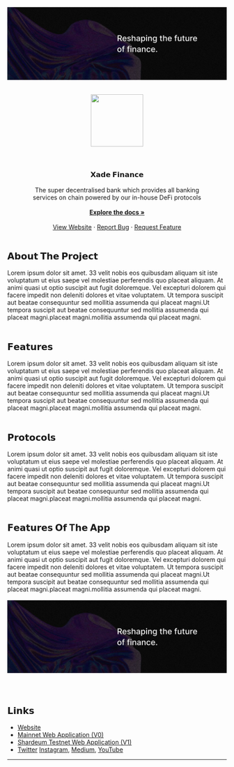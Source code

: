 
<img width="1095" alt="header" src="./Banner.jpg" style="margin-bottom: 10px;">


<div align="center">
<img src="https://media.licdn.com/dms/image/D4D0BAQE-DR87MV5E2A/company-logo_200_200/0/1666890424616?e=2147483647&v=beta&t=OxI_r4czv8iEamU-V05b62yOX_Xy4dh6a02UOFWtXFM" style="margin-top:20px" width="120" height="120" align="center"> </div>

<br/><b>
<h3  align="center" >𝗫𝗮𝗱𝗲 𝗙𝗶𝗻𝗮𝗻𝗰𝗲</h3></b>


  <div align="center" >
  <span >
    The super decentralised bank which provides all banking <br/>services on chain powered by our in-house DeFi protocols
    </span><br/><br/>
    <a  href="https://github.com/github_username/repo_name"><strong>Explore the docs »</strong></a>
    <br /><br/>
    <a href="https://www.xade.finance">View Website</a>
    ·
    <a href="https://github.com/github_username/repo_name/issues">Report Bug</a>
    ·
    <a href="https://github.com/github_username/repo_name/issues">Request Feature</a>
  </div>
  <br/>



## 𝗔𝗯𝗼𝘂𝘁 𝗧𝗵𝗲 𝗣𝗿𝗼𝗷𝗲𝗰𝘁

Lorem ipsum dolor sit amet. 33 velit nobis eos quibusdam aliquam sit iste voluptatum ut eius saepe vel molestiae perferendis quo placeat aliquam. At animi quasi ut optio suscipit aut fugit doloremque.
Vel excepturi dolorem qui facere impedit non deleniti dolores et vitae voluptatem. Ut tempora suscipit aut beatae consequuntur sed mollitia assumenda qui placeat magni.Ut tempora suscipit aut beatae consequuntur sed mollitia assumenda qui placeat magni.placeat magni.mollitia assumenda qui placeat magni.
<br/>
<br/>

## 𝗙𝗲𝗮𝘁𝘂𝗿𝗲𝘀

Lorem ipsum dolor sit amet. 33 velit nobis eos quibusdam aliquam sit iste voluptatum ut eius saepe vel molestiae perferendis quo placeat aliquam. At animi quasi ut optio suscipit aut fugit doloremque.
Vel excepturi dolorem qui facere impedit non deleniti dolores et vitae voluptatem. Ut tempora suscipit aut beatae consequuntur sed mollitia assumenda qui placeat magni.Ut tempora suscipit aut beatae consequuntur sed mollitia assumenda qui placeat magni.placeat magni.mollitia assumenda qui placeat magni.
<br/>
<br/>

## 𝗣𝗿𝗼𝘁𝗼𝗰𝗼𝗹𝘀

Lorem ipsum dolor sit amet. 33 velit nobis eos quibusdam aliquam sit iste voluptatum ut eius saepe vel molestiae perferendis quo placeat aliquam. At animi quasi ut optio suscipit aut fugit doloremque.
Vel excepturi dolorem qui facere impedit non deleniti dolores et vitae voluptatem. Ut tempora suscipit aut beatae consequuntur sed mollitia assumenda qui placeat magni.Ut tempora suscipit aut beatae consequuntur sed mollitia assumenda qui placeat magni.placeat magni.mollitia assumenda qui placeat magni.
<br/>
<br/>

## 𝗙𝗲𝗮𝘁𝘂𝗿𝗲𝘀 𝗢𝗳 T𝗵𝗲 𝗔𝗽𝗽

Lorem ipsum dolor sit amet. 33 velit nobis eos quibusdam aliquam sit iste voluptatum ut eius saepe vel molestiae perferendis quo placeat aliquam. At animi quasi ut optio suscipit aut fugit doloremque.
Vel excepturi dolorem qui facere impedit non deleniti dolores et vitae voluptatem. Ut tempora suscipit aut beatae consequuntur sed mollitia assumenda qui placeat magni.Ut tempora suscipit aut beatae consequuntur sed mollitia assumenda qui placeat magni.placeat magni.mollitia assumenda qui placeat magni.
<br/>
<br/>
<img width="1095" alt="header" src="./Banner.jpg" style="margin-bottom: 10px;">

<br/>

## 𝗟𝗶𝗻𝗸𝘀


- [Website](https://www.xade.finance)
- [Mainnet Web Application (V0)](https://app.xade.finance)
- [Shardeum Testnet Web Application (V1)](https://shardeum.app.xade.finance)
- [Twitter](https://twitter.com/xadefinance) [Instagram](https://www.instagram.com/xade.finance), [Medium](https://www.medium.com/@XadeFinance), [YouTube](https://www.youtube.com/@xadefinance)






***
